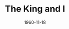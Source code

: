 ---
title: The King and I
date: 1960-11-18
closing_date: 1960-11-26
layout: productions
featured_image:
image_caption:
image_credit:
playbill:
category:
Theatre: Theatre Jacksonville
Venue: Little Theatre
cast:
- Captain Orton: Alvin N. Howalt
- Louis Leonowens: Jim Simmons
- Anna Leonowens: Florence Soldinger
- The Interpreter: Elmo Lehman
- The Karalahome: Dan Matison
- Phra Alack: Al Pinan
- The King: Sand Gordon
- Lun Tha: William O. Milton
- Tuptim: Jacquelyn Smiley
- Lady Thiang: Elise Hallowes
- Prince Chulalongkorn: George Weeman
- Sir Edward Ramsay: Frank Ridge
- Princess Ying Yaowlak: Joanne Steiner
- Wife:
  - Melba Lester
  - Ellen Bunch
  - Theresa Darby
  - Lynn Darby
  - Marge Rocca
  - Gail Williams
  - Sue Black
  - Hope Baye
  - Mardie Kelly
  - Ellen Black
  - Jean Charles
- Child:
  - Lynn Lester
  - Mary Dee Guthrie
  - Cathy Perry
  - Carolyn Steiner
  - Debby Smiley
  - Pamela Morgan
  - Linda Adcox
  - Jane Isaacs
  - Debora D'Alba
  - Elise Everette
  - Mary Luker
  - Paul Galloway
  - Shaler Richardson
  - Charles Adcock
  - Jim McCrory
  - David Perry
- Dancer:
  - Margie Pearce
  - Patsy Marks
  - Elliott Adams, Jr.
  - Beck Abersold
  - Carlie Abersold
  - Chris Michel Chiasson
  - Bobby Lous Bibb
  - Cindy Whittington
  - Karen Filkosky
  - Dorian Dykes
  - Donna Peacock
  - Charles Parrish
  - Al Pinan
  - Dolly Fleet
  - Eileen Feinberg
  - Andrea Brack
  - Gayle Wilson
  - Martha Goodwin
- Priest, Guard, & Slave:
  - Dave Adams
  - Cullen Fuller
  - John Robersen
  - Dan Lindsey
  - Jack Norton
  - George McManus
- Attendant:
  - Robin Grossberg
  - Eileen Wasserman
  - Sandra Tipping
  - Karen Weiner
crew:
- Designer and Director: Maurice Geoffrey
- Choreography: Betty Balfour Marks
- Musical Direction:
  - Louise Adams
  - Ken Roberson
- Lighting Supervisor: Jack Broughton
- Costume Supervisor: Celeste Koger
- Stage Manager:
  - Marshall Grauer
  - Phil Meunier
- Production Assistant:
  - Art Logan
  - Glenn H. Logan
- Book-Holder: Molly Hixon
- Sound Effects:
  - Jack Evans
  - Mary Lee Scrimger
- Properties:
  - Edythe Price
  - J.G. Buckley
  - Gladys Dale
  - Peggy Miller
  - Gayle Swymer
  - Marie Bristow
  - Nancy Turner
  - Pat Hayward
  - Esther Barnes
- Make-Up: Elmo Lehman
- Scenery:
  - Frank Ridge
  - Al Pinan
  - Art Logan
  - Glenn H. Logan
  - Harry A. Schneider
  - Kathy Fields
  - Margaret Seibert
  - Celia Creager
  - Hugh Daniell
  - Helen Cochran
  - Mary Lee Scrimger
  - David Wright
  - Dan Matison
  - Vera Arnold
  - J.G. Buckley
  - Wade Popwell
  - Mary Thornhill
  - Tom Thornhill
  - Peggy Miller
  - Virginia Popwell
  - Del Popwell
  - Dixie Cohen
  - Paul Geoffrey
  - Ellen Bunch
  - Lynn Darby
  - Jan Meunier
  - Ellen Black
- Lighting:
  - Jack Broughton
  - Bunni Thornhill
  - Roger Smith
  - Tom Thornhill
  - Mary Thornhill
  - Mike Comer
  - Betty Jean Jones
  - Kathy Fields
  - Dave Wright
- Costumes:
  - Celeste Koger
  - Mrs. J. A. Perry
  - Mrs. Paul Galloway
  - Mrs. J.H. Norton
  - Mrs. Jack Darby
  - Barbara Bryant
  - Mrs. H.L Goodwin
  - Mrs. Abby Wilson
  - Mrs. Joseph Kelly
  - Mrs. Doris Edwards
  - Ellen Black
  - Sue Black
  - Mrs. Helen Cochran
  - Dave Adams
orchestra:
external_links:
---